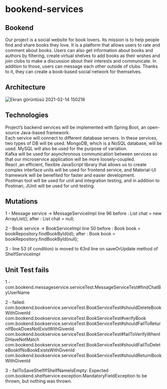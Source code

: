 # bookend-services
## Bookend
  Our project is a social website for book lovers. Its mission is to help people find and share
  books they love. It is a platform that allows users to rate and comment about books. Users can also get
  information about books and authors by filtering, create virtual shelves to add books as their wishes
  and join clubs to make a discussion about their interests and communicate. In addition to those, users 
  can message each other outside of clubs. Thanks to it, they can create a book-based social network for
  themselves. 
## Architecture
![Ekran görüntüsü 2021-02-14 150218](https://user-images.githubusercontent.com/37040918/107876215-b1805880-6ed5-11eb-80d9-ccd244238eb7.png)

## Technologies
  Project’s backend services will be implemented with Spring Boot, an open-source Java-based framework.<br />
  Each service will connect to different database servers. In these services, two types of DB will be used. MongoDB, which is a NoSQL database, will be used. MySQL will also be used for the purpose of variation. <br />
  Kafka will be used for asynchronous communication between services so that our microservice application will be more loosely-coupled. <br />
  React ,an efficient, flexible JavaScript library that allows us to create complex interface units will be used for frontend service, and Material-UI framework will be benefited for faster and easier development. <br />
  Postman tool will be used for unit and integration testing, and in addition to Postman, JUnit will be used for unit testing.<br />

## Mutations

  1 - Message service -> MessageServiceImpl line 96 before : List chat = new ArrayList(); after : List chat = null;

  2 - Book service -> BookServiceImpl line 50 before : Book book = bookRepository.findBookById(id); after : Book book = bookRepository.findBookById(null);

  3 - line 53 (if condition) is moved to 63rd line on saveOrUpdate method of ShelfServiceImpl
  
## Unit Test fails

  1 - com.bookend.messageservice.serviceTest.MessageServiceTest#findChatByUserName

  2 - failed: com.bookend.bookservice.serviceTest.BookServiceTest#shouldDeleteBookWithGivenId       com.bookend.bookservice.serviceTest.BookServiceTest#verifyBook com.bookend.bookservice.serviceTest.BookServiceTest#shouldFailToReturnIfBookDoesNotExistWithGivenId com.bookend.bookservice.serviceTest.BookServiceTest#failToVerifyWhenIDHaveNotMatch com.bookend.bookservice.serviceTest.BookServiceTest#shouldFailToDeleteBookIfNoBookExistsWithGivenId com.bookend.bookservice.serviceTest.BookServiceTest#shouldReturnBookWithGivenId

  3 - failToSaveShelfIfShelfNameIsEmpty: Expected com.bookend.shelfservice.exception.MandatoryFieldException to be thrown, but nothing was thrown.

